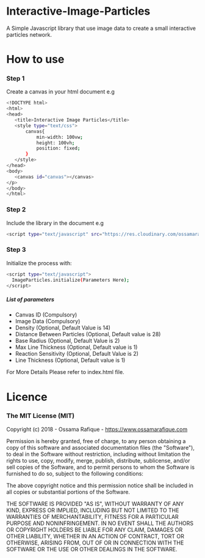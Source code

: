 # Interactive-Image-Particles
A Simple Javascript library that use image data to create a small interactive particles network.
# How to use
### Step 1
Create a canvas in your html document e.g
 ```sh
<!DOCTYPE html>
<html>
<head>
	<title>Interactive Image Particles</title>
	<style type="text/css">
		canvas{
			min-width: 100vw;
			height: 100vh;
			position: fixed;
		}
	</style>
</head>
<body>
	<canvas id="canvas"></canvas>
</p>
</body>
</html>
```
### Step 2
Include the library in the document e.g
```sh
<script type="text/javascript" src="https://res.cloudinary.com/ossamarafique/raw/upload/v1533889440/imageparticles.js"></script>
```
### Step 3
Initialize the process with:
```sh
<script type="text/javascript">
  ImageParticles.initialize(Parameters Here);
</script>
```
##### List of parameters
 - Canvas ID (Compulsory)
 - Image Data (Compulsory)
 - Density (Optional, Default Value is 14)
 - Distance Between Particles (Optional, Default value is 28)
 - Base Radius (Optional, Default Value is 2)
 - Max Line Thickness (Optional, Default value is 1)
 - Reaction Sensitivity (Optional, Default Value is 2)
 - Line Thickness (Optional, Default value is 1)
 
For More Details Please refer to index.html file.

# Licence

### The MIT License (MIT)
Copyright (c) 2018 - Ossama Rafique - https://www.ossamarafique.com

Permission is hereby granted, free of charge, to any person obtaining a copy of this software and associated documentation files (the "Software"), to deal in the Software without restriction, including without limitation the rights to use, copy, modify, merge, publish, distribute, sublicense, and/or sell copies of the Software, and to permit persons to whom the Software is furnished to do so, subject to the following conditions:

The above copyright notice and this permission notice shall be included in all copies or substantial portions of the Software.

THE SOFTWARE IS PROVIDED "AS IS", WITHOUT WARRANTY OF ANY KIND, EXPRESS OR IMPLIED, INCLUDING BUT NOT LIMITED TO THE WARRANTIES OF MERCHANTABILITY, FITNESS FOR A PARTICULAR PURPOSE AND NONINFRINGEMENT. IN NO EVENT SHALL THE AUTHORS OR COPYRIGHT HOLDERS BE LIABLE FOR ANY CLAIM, DAMAGES OR OTHER LIABILITY, WHETHER IN AN ACTION OF CONTRACT, TORT OR OTHERWISE, ARISING FROM, OUT OF OR IN CONNECTION WITH THE SOFTWARE OR THE USE OR OTHER DEALINGS IN THE SOFTWARE.
